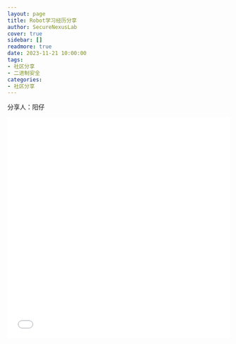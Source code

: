 ```yaml
---
layout: page
title: Robot学习经历分享
author: SecureNexusLab
cover: true
sidebar: []
readmore: true
date: 2023-11-21 10:00:00
tags: 
- 社区分享
- 二进制安全
categories:
- 社区分享
---
```


分享人：阳仔

<iframe src="//player.bilibili.com/player.html?aid=833436292&bvid=BV1zg4y1Q7NH&cid=1332493685&p=1&autoplay=0" allowfullscreen="allowfullscreen" width="100%" height="500" scrolling="no" frameborder="0" sandbox="allow-top-navigation allow-same-origin allow-forms allow-scripts"></iframe>